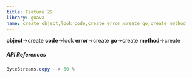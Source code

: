 ```yaml
---
title: Feature 29
library: guava
name: create object,look code,create error,create go,create method
---
```


**object**->create **code**->look **error**->create **go**->create **method**->create 

##### API References

```java
ByteStreams.copy --> 60 %
```
